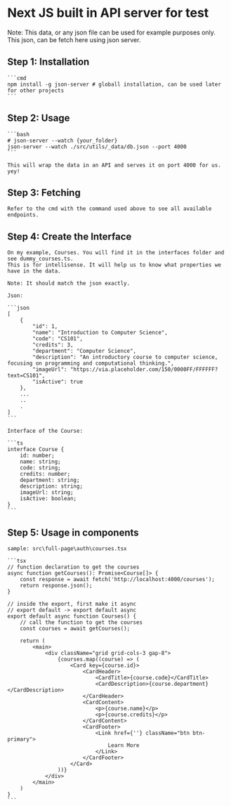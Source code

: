 # Next JS built in API server for test

Note: This data, or any json file can be used for example purposes only. This json, can be fetch here using json server.

## Step 1: Installation

    ```cmd
    npm install -g json-server # globall installation, can be used later for other projects
    ```

## Step 2: Usage

    ```bash
    # json-server --watch {your_folder}
    json-server --watch ./src/utils/_data/db.json --port 4000
    ```

    This will wrap the data in an API and serves it on port 4000 for us. yey!

## Step 3: Fetching

    Refer to the cmd with the command used above to see all available endpoints.

## Step 4: Create the Interface

    On my example, Courses. You will find it in the interfaces folder and see dummy_courses.ts.
    This is for intellisense. It will help us to know what properties we have in the data.

    Note: It should match the json exactly.

    Json:

    ```json
    [
        {
            "id": 1,
            "name": "Introduction to Computer Science",
            "code": "CS101",
            "credits": 3,
            "department": "Computer Science",
            "description": "An introductory course to computer science, focusing on programming and computational thinking.",
            "imageUrl": "https://via.placeholder.com/150/0000FF/FFFFFF?text=CS101",
            "isActive": true
        },
        ...
        ..
        .
    ]
    ```

    Interface of the Course:

    ```ts
    interface Course {
        id: number;
        name: string;
        code: string;
        credits: number;
        department: string;
        description: string;
        imageUrl: string;
        isActive: boolean;
    }
    ```

## Step 5: Usage in components

    sample: src\full-page\auth\courses.tsx

    ```tsx
    // function declaration to get the courses
    async function getCourses(): Promise<Course[]> {
        const response = await fetch('http://localhost:4000/courses');
        return response.json();
    }

    // inside the export, first make it async
    // export default -> export default async
    export default async function Courses() {
        // call the function to get the courses
        const courses = await getCourses();

        return (
            <main>
                <div className="grid grid-cols-3 gap-8">
                    {courses.map((course) => (
                        <Card key={course.id}>
                            <CardHeader>
                                <CardTitle>{course.code}</CardTitle>
                                <CardDescription>{course.department}</CardDescription>
                            </CardHeader>
                            <CardContent>
                                <p>{course.name}</p>
                                <p>{course.credits}</p>
                            </CardContent>
                            <CardFooter>
                                <Link href={''} className="btn btn-primary">
                                    Learn More
                                </Link>
                            </CardFooter>
                        </Card>
                    ))}
                </div>
            </main>
        )
    }
    ```
